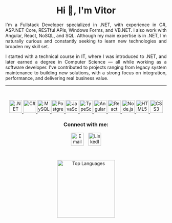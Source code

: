 <h1 align="center">Hi 👋, I'm Vitor</h1>

<p align="justify">
I'm a Fullstack Developer specialized in .NET, with experience in C#, ASP.NET Core, RESTful APIs, Windows Forms, and VB.NET. I also work with Angular, React, NoSQL, and SQL. Although my main expertise is in .NET, I'm naturally curious and constantly seeking to learn new technologies and broaden my skill set.
</p>

<p align="justify">
I started with a technical course in IT, where I was introduced to .NET, and later earned a degree in Computer Science — all while working as a software developer. I've contributed to projects ranging from legacy system maintenance to building new solutions, with a strong focus on integration, performance, and delivering real business value.
</p>

<hr><br/>

<p align="center">  
  <a href="https://dotnet.microsoft.com/" target="_blank" rel="noreferrer">
    <img src="https://raw.githubusercontent.com/danielcranney/readme-generator/main/public/icons/skills/dot-net-colored.svg" alt=".NET" width="40" height="40"/>
  </a>

  <a href="https://learn.microsoft.com/en-us/dotnet/csharp/" target="_blank" rel="noreferrer">
    <img src="https://raw.githubusercontent.com/danielcranney/readme-generator/main/public/icons/skills/csharp-colored.svg" alt="C#" width="40" height="40"/>
  </a>

  <a href="https://www.mysql.com/" target="_blank" rel="noreferrer">
    <img src="https://raw.githubusercontent.com/danielcranney/readme-generator/main/public/icons/skills/mysql-colored.svg" alt="MySQL" width="40" height="40"/>
  </a>

  <a href="https://www.postgresql.org/" target="_blank" rel="noreferrer">
    <img src="https://raw.githubusercontent.com/danielcranney/readme-generator/main/public/icons/skills/postgresql-colored.svg" alt="PostgreSQL" width="40" height="40"/>
  </a>

  <a href="https://developer.mozilla.org/en-US/docs/Web/JavaScript" target="_blank" rel="noreferrer">
    <img src="https://raw.githubusercontent.com/danielcranney/readme-generator/main/public/icons/skills/javascript-colored.svg" alt="JavaScript" width="40" height="40"/>
  </a>

  <a href="https://www.typescriptlang.org/" target="_blank" rel="noreferrer">
    <img src="https://raw.githubusercontent.com/danielcranney/readme-generator/main/public/icons/skills/typescript-colored.svg" alt="TypeScript" width="40" height="40"/>
  </a>

  <a href="https://angular.io/" target="_blank" rel="noreferrer">
    <img src="https://raw.githubusercontent.com/danielcranney/readme-generator/main/public/icons/skills/angularjs-colored.svg" alt="Angular" width="40" height="40"/>
  </a>

  <a href="https://react.dev/" target="_blank" rel="noreferrer">
    <img src="https://raw.githubusercontent.com/danielcranney/readme-generator/main/public/icons/skills/react-colored.svg" alt="React" width="40" height="40"/>
  </a>

  <a href="https://nodejs.org/" target="_blank" rel="noreferrer">
    <img src="https://raw.githubusercontent.com/danielcranney/readme-generator/main/public/icons/skills/nodejs-colored.svg" alt="Node.js" width="40" height="40"/>
  </a>

  <a href="https://developer.mozilla.org/en-US/docs/Web/HTML" target="_blank" rel="noreferrer">
    <img src="https://raw.githubusercontent.com/danielcranney/readme-generator/main/public/icons/skills/html5-colored.svg" alt="HTML5" width="40" height="40"/>
  </a>

  <a href="https://developer.mozilla.org/en-US/docs/Web/CSS" target="_blank" rel="noreferrer">
    <img src="https://raw.githubusercontent.com/danielcranney/readme-generator/main/public/icons/skills/css3-colored.svg" alt="CSS3" width="40" height="40"/>
  </a>
</p>

<h3 align="center">Connect with me:</h3>
<p align="center">
  <a href="mailto:vitor-martini@outlook.com" target="_blank" rel="noreferrer" style="display:inline-block; vertical-align:middle; margin-right:10px;">
    <img src="https://img.icons8.com/color/48/000000/apple-mail.png" alt="Email" width="40" height="40" style="vertical-align:middle;"/>
  </a>
  <a href="https://linkedin.com/in/vitor-martini" target="_blank" style="display:inline-block; vertical-align:middle;">
    <img src="https://img.shields.io/badge/-LinkedIn-%230077B5?style=for-the-badge&logo=linkedin&logoColor=white" alt="LinkedIn" style="vertical-align:middle; height:40px;"/>
  </a>
</p>

<br/>

<div>
  <p align="center">
    <img height="180em" src="https://github-readme-stats.vercel.app/api/top-langs/?username=vitor-martini&layout=compact&hide=html,shell&title_color=bd93f9&text_color=ffffff&icon_color=50fa7b&bg_color=282a36&hide_border=true" alt="Top Languages"/>
  </p>
</div>
